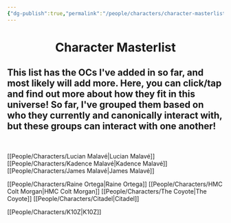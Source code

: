 ```yaml
---
{"dg-publish":true,"permalink":"/people/characters/character-masterlist/","pinned":true,"tags":["characters","masterlist"],"dgHomeLink":true,"dgShowLocalGraph":true,"dgShowFileTree":true}
---
```


<h1 style="text-align:center;">Character Masterlist</h1>

## This list has the OCs I've added in so far, and most likely will add more. Here, you can click/tap and find out more about how they fit in this universe! So far, I've grouped them based on who they currently and canonically interact with, but these groups can interact with one another!

<br>

[[People/Characters/Lucian Malavé\|Lucian Malavé]]
[[People/Characters/Kadence Malavé\|Kadence Malavé]]
[[People/Characters/James Malavé\|James Malavé]]

[[People/Characters/Raine Ortega\|Raine Ortega]]
[[People/Characters/HMC Colt Morgan\|HMC Colt Morgan]]
[[People/Characters/The Coyote\|The Coyote]]
[[People/Characters/Citadel\|Citadel]]

[[People/Characters/K10Z\|K10Z]]






